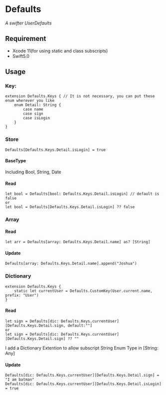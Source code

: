 # Defaults
*A swifter UserDefaults*



## Requirement

- Xcode 11(for using static and class subscripts)
- Swift5.0

## Usage

### Key:

```
extension Defaults.Keys { // It is not necessary, you can put these enum wherever you like
	enum Detail: String {
		case name
		case sign
		case isLogin
	}
}
```

### Store

```
Defaults[Defaults.Keys.Detail.isLogin] = true
```



#### BaseType

Including Bool, String, Date

#### Read

```
let bool = Defaults[bool: Defaults.Keys.Detail.isLogin] // default is false
or
let bool = Defaults[Defaults.Keys.Detail.isLogin] ?? false
```



### Array

#### Read

```
let arr = Defaults[array: Defaults.Keys.Detail.name] as? [String]
```

#### Update

```
Defaults[array: Defaults.Keys.Detail.name].append("Joshua")
```



### Dictionary

```
extension Defaults.Keys {
	static let currentUser = Defaults.CustomKey(User.current.name, prefix: "User")
}
```

#### Read

```
let sign = Defaults[dic: Defaults.Keys.currentUser][Defaults.Keys.Detail.sign, default:""]
or 
let sign = Defaults[dic: Defaults.Keys.currentUser][Defaults.Keys.Detail.sign] ?? ""
```
I add a Dictionary Extention to allow subscript String Enum Type in [String: Any]

#### Update

```
Defaults[dic: Defaults.Keys.currentUser][Defaults.Keys.Detail.sign] = "I am batman"
Defaults[dic: Defaults.Keys.currentUser][Defaults.Keys.Detail.isLogin] = true
```

### 
